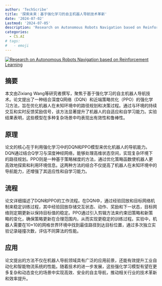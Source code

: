 ```yaml
---
author: 'TechScribe'
title: '探索未来：基于强化学习的自主机器人导航技术革新'
date: '2024-07-02'
Lastmod: '2024-07-05'
description: 'Research on Autonomous Robots Navigation based on Reinforcement Learning'
categories:
  - CS.AI
# tags:
#   - emoji
---
```


[![Research on Autonomous Robots Navigation based on Reinforcement Learning](https://arxiv-research-1301205113.cos.ap-guangzhou.myqcloud.com/images/2407.02539v1.pdf_0.jpg)](https://arxiv.org/abs/2407.02539v1)

## 摘要

本文由Zixiang Wang等研究者撰写，聚焦于基于强化学习的自主机器人导航技术。论文提出了一种结合深度Q网络（DQN）和近端策略优化（PPO）的强化学习方法，旨在优化机器人在未知环境中的路径规划和决策过程。通过与环境的持续交互和实时反馈奖励信号，该方法显著提升了机器人的自适应和自学习能力。实验结果表明，这些模型在多种复杂场景中均表现出有效性和鲁棒性。<!--more-->

## 原理

论文的核心在于利用强化学习中的DQN和PPO模型来优化机器人的导航能力。DQN通过结合Q学习与深度神经网络，能够处理高维状态空间，实现复杂环境下的路径规划。PPO则是一种基于策略梯度的方法，通过优化策略函数使机器人更高效地探索和利用环境信息。这两种方法的结合不仅提高了机器人在未知环境中的导航能力，还增强了其适应性和自学习能力。

## 流程

论文详细描述了DQN和PPO的工作流程。在DQN中，通过经验回放和目标网络机制来稳定训练过程，其中经验回放存储交互状态、动作、奖励和下一状态，目标网络则定期更新以保持目标值的稳定。PPO通过引入剪辑方法来约束旧策略和新策略的变化，确保策略更新在合理范围内，从而实现更稳定的训练过程。实验中，机器人需要在10×10的网格世界环境中找到最佳路径到达目标位置，通过多次独立实验记录碰撞次数，评估不同算法的性能。

## 应用

论文提出的方法不仅在机器人导航领域具有广泛的应用前景，还能有效提升工业自动化和智能物流系统的性能。随着技术的进一步发展，这些强化学习模型有望在更多复杂和动态变化的场景中实现高效、安全的自主导航，推动相关行业的技术革新和效率提升。